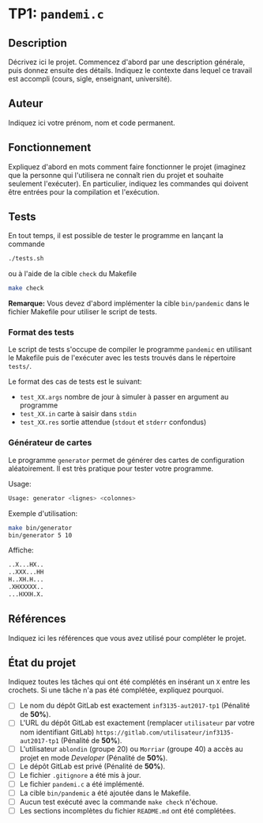 # TP1: `pandemi.c`

## Description

Décrivez ici le projet. Commencez d'abord par une description générale, puis
donnez ensuite des détails. Indiquez le contexte dans lequel ce travail est
accompli (cours, sigle, enseignant, université).

## Auteur

Indiquez ici votre prénom, nom et code permanent.

## Fonctionnement

Expliquez d'abord en mots comment faire fonctionner le projet (imaginez que la
personne qui l'utilisera ne connaît rien du projet et souhaite seulement
l'exécuter). En particulier, indiquez les commandes qui doivent être entrées
pour la compilation et l'exécution.

## Tests

En tout temps, il est possible de tester le programme en lançant la commande

```sh
./tests.sh
```

ou à l'aide de la cible `check` du Makefile

```sh
make check
```

**Remarque:** Vous devez d'abord implémenter la cible `bin/pandemic` dans le
fichier Makefile pour utiliser le script de tests.

### Format des tests

Le script de tests s'occupe de compiler le programme `pandemic` en utilisant le
Makefile puis de l'exécuter avec les tests trouvés dans le répertoire `tests/`.

Le format des cas de tests est le suivant:

* `test_XX.args` nombre de jour à simuler à passer en argument au programme
* `test_XX.in` carte à saisir dans `stdin`
* `test_XX.res` sortie attendue (`stdout` et `stderr` confondus)

### Générateur de cartes

Le programme `generator` permet de générer des cartes de configuration aléatoirement.
Il est très pratique pour tester votre programme.

Usage:
```sh
Usage: generator <lignes> <colonnes>
```

Exemple d'utilisation:
```sh
make bin/generator
bin/generator 5 10
```

Affiche:
```sh
..X...HX..
..XXX...HH
H..XH.H...
.XHXXXXX..
...HXXH.X.
```

## Références

Indiquez ici les références que vous avez utilisé pour compléter le projet.

## État du projet

Indiquez toutes les tâches qui ont été complétés en insérant un `X` entre les
crochets. Si une tâche n'a pas été complétée, expliquez pourquoi.

* [ ] Le nom du dépôt GitLab est exactement `inf3135-aut2017-tp1` (Pénalité de
  **50%**).
* [ ] L'URL du dépôt GitLab est exactement (remplacer `utilisateur` par votre
  nom identifiant GitLab) `https://gitlab.com/utilisateur/inf3135-aut2017-tp1`
  (Pénalité de **50%**).
* [ ] L'utilisateur `ablondin` (groupe 20) ou `Morriar` (groupe 40) a accès au
  projet en mode *Developer* (Pénalité de **50%**).
* [ ] Le dépôt GitLab est privé (Pénalité de **50%**).
* [ ] Le fichier `.gitignore` a été mis à jour.
* [ ] Le fichier `pandemi.c` a été implémenté.
* [ ] La cible `bin/pandemic` a été ajoutée dans le Makefile.
* [ ] Aucun test exécuté avec la commande `make check` n'échoue.
* [ ] Les sections incomplètes du fichier `README.md` ont été complétées.
